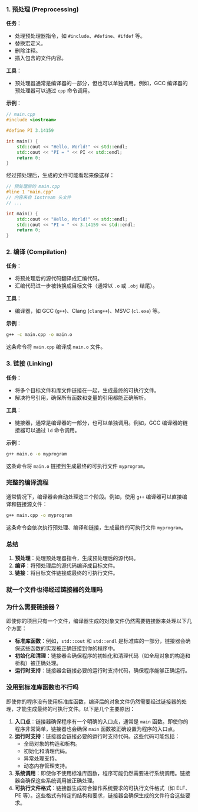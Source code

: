 ### 1. 预处理 (Preprocessing)

**任务**：

- 处理预处理器指令，如 `#include`、`#define`、`#ifdef` 等。
- 替换宏定义。
- 删除注释。
- 插入包含的文件内容。

**工具**：

- 预处理器通常是编译器的一部分，但也可以单独调用。例如，GCC 编译器的预处理器可以通过 `cpp` 命令调用。

**示例**：

```c++
// main.cpp
#include <iostream>

#define PI 3.14159

int main() {
    std::cout << "Hello, World!" << std::endl;
    std::cout << "PI = " << PI << std::endl;
    return 0;
}
```

经过预处理后，生成的文件可能看起来像这样：

```c++
// 预处理后的 main.cpp
#line 1 "main.cpp"
// 内容来自 iostream 头文件
// ...

int main() {
    std::cout << "Hello, World!" << std::endl;
    std::cout << "PI = " << 3.14159 << std::endl;
    return 0;
}
```

### 2. 编译 (Compilation)

**任务**：

- 将预处理后的源代码翻译成汇编代码。
- 汇编代码进一步被转换成目标文件（通常以 `.o` 或 `.obj` 结尾）。

**工具**：

- 编译器，如 GCC (`g++`)、Clang (`clang++`)、MSVC (`cl.exe`) 等。

**示例**：

```sh
g++ -c main.cpp -o main.o
```

这条命令将 `main.cpp` 编译成 `main.o` 文件。

### 3. 链接 (Linking)

**任务**：

- 将多个目标文件和库文件链接在一起，生成最终的可执行文件。
- 解决符号引用，确保所有函数和变量的引用都能正确解析。

**工具**：

- 链接器，通常是编译器的一部分，也可以单独调用。例如，GCC 编译器的链接器可以通过 `ld` 命令调用。

**示例**：

```sh
g++ main.o -o myprogram
```

这条命令将 `main.o` 链接到生成最终的可执行文件 `myprogram`。

### 完整的编译流程

通常情况下，编译器会自动处理这三个阶段。例如，使用 `g++` 编译器可以直接编译和链接源文件：

```sh
g++ main.cpp -o myprogram
```

这条命令会依次执行预处理、编译和链接，生成最终的可执行文件 `myprogram`。

### 总结

1. **预处理**：处理预处理器指令，生成预处理后的源代码。
2. **编译**：将预处理后的源代码编译成目标文件。
3. **链接**：将目标文件链接成最终的可执行文件。

### 就一个文件也得经过链接器的处理吗

### 为什么需要链接器？

即使你的项目只有一个文件，编译器生成的对象文件仍然需要链接器来处理以下几个方面：

- **标准库函数**：例如，`std::cout` 和 `std::endl` 是标准库的一部分，链接器会确保这些函数的实现被正确链接到你的程序中。
- **初始化和清理**：链接器会确保程序的初始化和清理代码（如全局对象的构造和析构）被正确处理。
- **运行时支持**：链接器会链接必要的运行时支持代码，确保程序能够正确运行。

### 没用到标准库函数也不行吗

即使你的程序没有使用标准库函数，编译后的对象文件仍然需要经过链接器的处理，才能生成最终的可执行文件。以下是几个主要原因：

1. **入口点**：链接器确保程序有一个明确的入口点，通常是 `main` 函数。即使你的程序非常简单，链接器也会确保 `main` 函数被正确设置为程序的入口点。
2. **运行时支持**：链接器会链接必要的运行时支持代码。这些代码可能包括：
   - 全局对象的构造和析构。
   - 初始化和清理代码。
   - 异常处理支持。
   - 动态内存管理支持。
3. **系统调用**：即使你不使用标准库函数，程序可能仍然需要进行系统调用。链接器会确保这些系统调用被正确处理。
4. **可执行文件格式**：链接器生成符合操作系统要求的可执行文件格式（如 ELF、PE 等）。这些格式有特定的结构和要求，链接器会确保生成的文件符合这些要求。